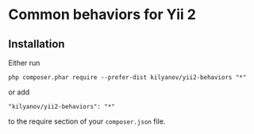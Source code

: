 Common behaviors for Yii 2
====
Installation
------------

Either run

```
php composer.phar require --prefer-dist kilyanov/yii2-behaviors "*"
```

or add

```
"kilyanov/yii2-behaviors": "*"
```

to the require section of your `composer.json` file.

